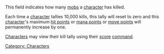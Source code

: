 This field indicates how many [mobs](:Category:_Mobs "wikilink") a
[character](:Category:_Characters "wikilink") has killed.

Each time a [character](:Category:_Characters "wikilink") tallies 10,000
kills, this tally will reset to zero and this
[character](:Category:_Characters "wikilink")'s maximum [hit
points](Hit_Points "wikilink") or [mana points](Mana_Points "wikilink")
or [move points](Move_Points "wikilink") will permanently increase by
one.

[Characters](:Category:_Characters "wikilink") may view their kill tally
using their [score](Score "wikilink")
[command](:Category:_Commands "wikilink").

[Category: Characters](Category:_Characters "wikilink")
